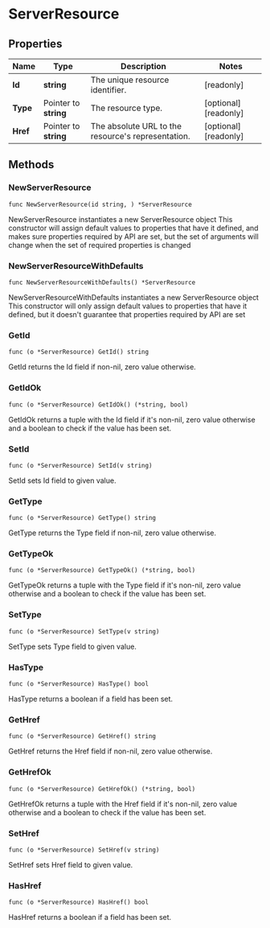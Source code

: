 # ServerResource

## Properties

|Name | Type | Description | Notes|
|------------ | ------------- | ------------- | -------------|
|**Id** | **string** | The unique resource identifier. | [readonly] |
|**Type** | Pointer to **string** | The resource type. | [optional] [readonly] |
|**Href** | Pointer to **string** | The absolute URL to the resource&#39;s representation. | [optional] [readonly] |

## Methods

### NewServerResource

`func NewServerResource(id string, ) *ServerResource`

NewServerResource instantiates a new ServerResource object
This constructor will assign default values to properties that have it defined,
and makes sure properties required by API are set, but the set of arguments
will change when the set of required properties is changed

### NewServerResourceWithDefaults

`func NewServerResourceWithDefaults() *ServerResource`

NewServerResourceWithDefaults instantiates a new ServerResource object
This constructor will only assign default values to properties that have it defined,
but it doesn't guarantee that properties required by API are set

### GetId

`func (o *ServerResource) GetId() string`

GetId returns the Id field if non-nil, zero value otherwise.

### GetIdOk

`func (o *ServerResource) GetIdOk() (*string, bool)`

GetIdOk returns a tuple with the Id field if it's non-nil, zero value otherwise
and a boolean to check if the value has been set.

### SetId

`func (o *ServerResource) SetId(v string)`

SetId sets Id field to given value.


### GetType

`func (o *ServerResource) GetType() string`

GetType returns the Type field if non-nil, zero value otherwise.

### GetTypeOk

`func (o *ServerResource) GetTypeOk() (*string, bool)`

GetTypeOk returns a tuple with the Type field if it's non-nil, zero value otherwise
and a boolean to check if the value has been set.

### SetType

`func (o *ServerResource) SetType(v string)`

SetType sets Type field to given value.

### HasType

`func (o *ServerResource) HasType() bool`

HasType returns a boolean if a field has been set.

### GetHref

`func (o *ServerResource) GetHref() string`

GetHref returns the Href field if non-nil, zero value otherwise.

### GetHrefOk

`func (o *ServerResource) GetHrefOk() (*string, bool)`

GetHrefOk returns a tuple with the Href field if it's non-nil, zero value otherwise
and a boolean to check if the value has been set.

### SetHref

`func (o *ServerResource) SetHref(v string)`

SetHref sets Href field to given value.

### HasHref

`func (o *ServerResource) HasHref() bool`

HasHref returns a boolean if a field has been set.


